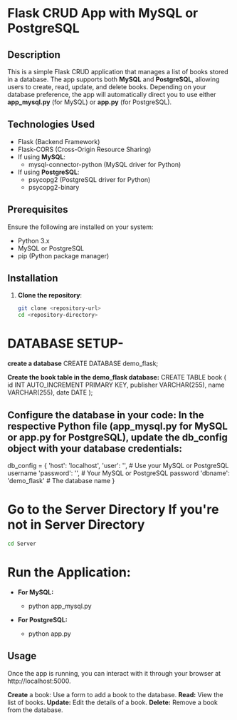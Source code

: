 # Flask CRUD App with MySQL or PostgreSQL

## Description

This is a simple Flask CRUD application that manages a list of books stored in a database. The app supports both **MySQL** and **PostgreSQL**, allowing users to create, read, update, and delete books. Depending on your database preference, the app will automatically direct you to use either **app_mysql.py** (for MySQL) or **app.py** (for PostgreSQL).

## Technologies Used

- Flask (Backend Framework)
- Flask-CORS (Cross-Origin Resource Sharing)
- If using **MySQL**:
    - mysql-connector-python (MySQL driver for Python)
- If using **PostgreSQL**:
    - psycopg2 (PostgreSQL driver for Python)
    - psycopg2-binary

## Prerequisites

Ensure the following are installed on your system:
- Python 3.x
- MySQL or PostgreSQL
- pip (Python package manager)

## Installation

1. **Clone the repository**:
   ```bash
   git clone <repository-url>
   cd <repository-directory>
   
# DATABASE SETUP-

**create a database**
CREATE DATABASE demo_flask;

**Create the book table in the demo_flask database:**
CREATE TABLE book (
    id INT AUTO_INCREMENT PRIMARY KEY,
    publisher VARCHAR(255),
    name VARCHAR(255),
    date DATE
);

## Configure the database in your code: In the respective Python file (app_mysql.py for MySQL or app.py for PostgreSQL), update the db_config object with your database credentials:

db_config = {
    'host': 'localhost',
    'user': '<your-username>',  # Use your MySQL or PostgreSQL username
    'password': '<your-password>',  # Your MySQL or PostgreSQL password
    'dbname': 'demo_flask'  # The database name
}

# Go to the Server Directory If you're not in Server Directory
```bash
cd Server
```
# Run the Application:

- **For MySQL:**
    - python app_mysql.py

- **For PostgreSQL:**
    - python app.py

## Usage
Once the app is running, you can interact with it through your browser at http://localhost:5000.

**Create** a book: Use a form to add a book to the database.
**Read:** View the list of books.
**Update:** Edit the details of a book.
**Delete:** Remove a book from the database.

